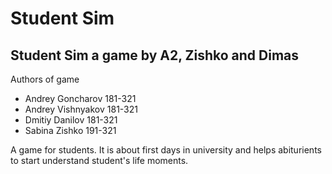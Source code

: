 # Student Sim
## Student Sim a game by A2, Zishko and Dimas
Authors of game

<ul>
 <li>Andrey Goncharov 181-321</li>
 <li>Andrey Vishnyakov 181-321</li>
 <li>Dmitiy Danilov 181-321</li>
 <li>Sabina Zishko 191-321</li>
</ul>

A game for students. It is about first days in university and helps abiturients to start understand student's life moments.
